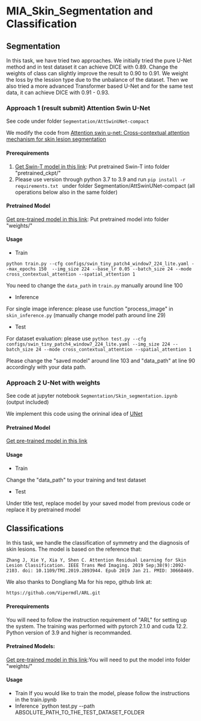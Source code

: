 # MIA_Skin_Segmentation and Classification
## Segmentation
In this task, we have tried two approaches. We initially tried the pure U-Net method and in test dataset it can achieve DICE with 0.89. Change the weights of class can slightly improve the result to 0.90 to 0.91. We weight the loss by the lession type due to the unbalance of the dataset. Then we also tried a more advanced Transformer based U-Net and for the same test data, it can achieve DICE with 0.91 - 0.93.
### Approach 1 (result submit) Attention Swin U-Net 
See code under folder `Segmentation/AttSwinUNet-compact`

We modify the code from [Attention swin u-net: Cross-contextual attention mechanism for skin lesion segmentation](https://github.com/NITR098/AttSwinUNet)
#### Prerequirements
1. [Get Swin-T model in this link](https://drive.google.com/drive/folders/1UC3XOoezeum0uck4KBVGa8osahs6rKUY?usp=sharing): Put pretrained Swin-T into folder "pretrained_ckpt/"
2. Please use version through python 3.7 to 3.9 and run `pip install -r requirements.txt ` under folder Segmentation/AttSwinUNet-compact (all operations below also in the same folder)
#### Pretrained Model 
[Get pre-trained model in this link](https://drive.google.com/file/d/1TwhAiZyHHk0baNs9kBFfv7JKG6dTnBCa/view?usp=sharing): Put pretrained model into folder "weights/"
#### Usage
* Train
  
`python train.py --cfg configs/swin_tiny_patch4_window7_224_lite.yaml --max_epochs 150  --img_size 224 --base_lr 0.05 --batch_size 24 --mode cross_contextual_attention --spatial_attention 1`

You need to change the `data_path` in `train.py` manually around line 100
* Inference
  
For single image inference: please use function "process_image" in `skin_inference.py` (manually change model path around line 29)
* Test
  
For dataset evaluation: please use 
`python test.py --cfg configs/swin_tiny_patch4_window7_224_lite.yaml --img_size 224 --batch_size 24 --mode
cross_contextual_attention --spatial_attention 1`

Please change the "saved model" around line 103 and "data_path" at line 90 accordingly with your data path.

### Approach 2 U-Net with weights
See code at jupyter notebook `Segmentation/Skin_segmentation.ipynb` (output included)

We implement this code using the orininal idea of [UNet](https://link.springer.com/chapter/10.1007/978-3-319-24574-4_28) 
#### Pretrained Model
[Get pre-trained model in this link](https://drive.google.com/file/d/14d3liRrutreSOg0VKl25Kzd0yPbsAPcz/view?usp=sharing)
#### Usage
* Train
  
Change the "data_path" to your training and test dataset
* Test

Under title test, replace model by your saved model from previous code or replace it by pretrained model
 
## Classifications
In this task, we handle the classification of symmetry and the diagnosis of skin lesions. The model is based on the reference that:

`Zhang J, Xie Y, Xia Y, Shen C. Attention Residual Learning for Skin Lesion Classification. IEEE Trans Med Imaging. 2019 Sep;38(9):2092-2103. doi: 10.1109/TMI.2019.2893944. Epub 2019 Jan 21. PMID: 30668469.`

We also thanks to Dongliang Ma for his repo, github link at:

`https://github.com/Vipermdl/ARL.git`

#### Prerequirements
You will need to follow the instruction requirement of "ARL" for setting up the system. The training was performed with pytorch 2.1.0 and cuda 12.2. Python version of 3.9 and higher is recommanded.

#### Pretrained Models:
[Get pre-trained model in this link](https://livejohnshopkins-my.sharepoint.com/:f:/g/personal/mliu90_jh_edu/EtlUch5vEZFPsO5yL9dtJwABMXyAUGGbMk2JpdyTSYhtAQ?e=F424ne):You will need to put the model into folder "weights/"

#### Usage
* Train
If you would like to train the model, please follow the instructions in the train.ipynb
* Inference
`python test.py --path ABSOLUTE_PATH_TO_THE_TEST_DATASET_FOLDER
